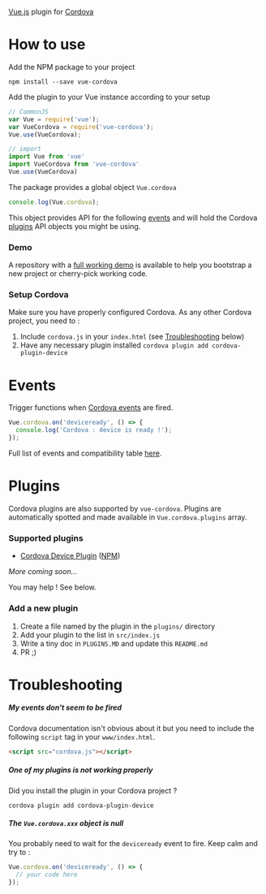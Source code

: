 [Vue.js](https://vuejs.org/) plugin for [Cordova](https://cordova.apache.org/)

# How to use

Add the NPM package to your project

```shell
npm install --save vue-cordova
```

Add the plugin to your Vue instance according to your setup

```javascript
// CommonJS
var Vue = require('vue');
var VueCordova = require('vue-cordova');
Vue.use(VueCordova);

// import
import Vue from 'vue'
import VueCordova from 'vue-cordova'
Vue.use(VueCordova)
```

The package provides a global object `Vue.cordova`

```javascript
console.log(Vue.cordova);
```

This object provides API for the following [events](#events) and will hold the Cordova [plugins](#plugins) API objects you might be using.

### Demo

A repository with a [full working demo](https://github.com/kartsims/vue-cordova-demo) is available to help you bootstrap a new project or cherry-pick working code.

### Setup Cordova

Make sure you have properly configured Cordova. As any other Cordova project, you need to :

1. Include `cordova.js` in your `index.html` (see [Troubleshooting](#troubleshooting) below)
1. Have any necessary plugin installed `cordova plugin add cordova-plugin-device`

# Events

Trigger functions when [Cordova events](https://cordova.apache.org/docs/en/latest/cordova/events/events.html) are fired.

```javascript
Vue.cordova.on('deviceready', () => {
  console.log('Cordova : device is ready !');
});
```

Full list of events and compatibility table [here](https://cordova.apache.org/docs/en/latest/cordova/events/events.html).

# Plugins

Cordova plugins are also supported by `vue-cordova`. Plugins are automatically spotted and made available in `Vue.cordova.plugins` array.

### Supported plugins

- [Cordova Device Plugin](https://github.com/kartsims/vue-cordova/blob/master/PLUGINS.md#cordova-device-plugin) ([NPM](https://www.npmjs.com/package/cordova-plugin-device))

*More coming soon...*

You may help ! See below.

### Add a new plugin

1. Create a file named by the plugin in the `plugins/` directory
1. Add your plugin to the list in `src/index.js`
1. Write a tiny doc in `PLUGINS.MD` and update this `README.md`
1. PR ;)

# Troubleshooting

##### My events don't seem to be fired

Cordova documentation isn't obvious about it but you need to include the following `script` tag in your `www/index.html`.

```html
<script src="cordova.js"></script>
```

##### One of my plugins is not working properly

Did you install the plugin in your Cordova project ?

```shell
cordova plugin add cordova-plugin-device
```

##### The `Vue.cordova.xxx` object is null

You probably need to wait for the `deviceready` event to fire. Keep calm and try to :

```javascript
Vue.cordova.on('deviceready', () => {
  // your code here
});
```
